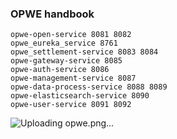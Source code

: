 ### OPWE handbook

```
opwe-open-service 8081 8082
opwe_eureka_service 8761
opwe_settlement-service 8083 8084
opwe-gateway-service 8085
opwe-auth-service 8086
opwe-management-service 8087
opwe-data-process-service 8088 8089
opwe-elasticsearch-service 8090
opwe-user-service 8091 8092
```

![Uploading opwe.png…]()
